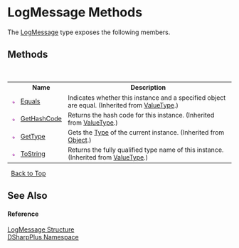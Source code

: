 # LogMessage Methods
 

The <a href="298c1c7c-b890-a3b1-dcb1-b344034bb877">LogMessage</a> type exposes the following members.


## Methods
&nbsp;<table><tr><th></th><th>Name</th><th>Description</th></tr><tr><td>![Public method](media/pubmethod.gif "Public method")</td><td><a href="http://msdn2.microsoft.com/en-us/library/2dts52z7" target="_blank">Equals</a></td><td>
Indicates whether this instance and a specified object are equal.
 (Inherited from <a href="http://msdn2.microsoft.com/en-us/library/aey3s293" target="_blank">ValueType</a>.)</td></tr><tr><td>![Public method](media/pubmethod.gif "Public method")</td><td><a href="http://msdn2.microsoft.com/en-us/library/y3509fc2" target="_blank">GetHashCode</a></td><td>
Returns the hash code for this instance.
 (Inherited from <a href="http://msdn2.microsoft.com/en-us/library/aey3s293" target="_blank">ValueType</a>.)</td></tr><tr><td>![Public method](media/pubmethod.gif "Public method")</td><td><a href="http://msdn2.microsoft.com/en-us/library/dfwy45w9" target="_blank">GetType</a></td><td>
Gets the <a href="http://msdn2.microsoft.com/en-us/library/42892f65" target="_blank">Type</a> of the current instance.
 (Inherited from <a href="http://msdn2.microsoft.com/en-us/library/e5kfa45b" target="_blank">Object</a>.)</td></tr><tr><td>![Public method](media/pubmethod.gif "Public method")</td><td><a href="http://msdn2.microsoft.com/en-us/library/wb77sz3h" target="_blank">ToString</a></td><td>
Returns the fully qualified type name of this instance.
 (Inherited from <a href="http://msdn2.microsoft.com/en-us/library/aey3s293" target="_blank">ValueType</a>.)</td></tr></table>&nbsp;
<a href="#logmessage-methods">Back to Top</a>

## See Also


#### Reference
<a href="298c1c7c-b890-a3b1-dcb1-b344034bb877">LogMessage Structure</a><br /><a href="503971eb-de5e-a570-9922-de9500a9b1cc">DSharpPlus Namespace</a><br />